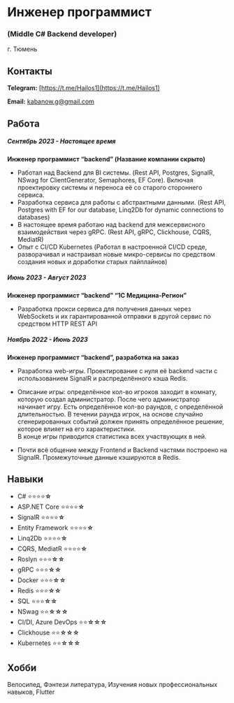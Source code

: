 # Инженер программист

### (Middle C# Backend developer)

г. Тюмень

## Контакты

**Telegram:** [https://t.me/Hailos1](https://t.me/Hailos1)

**Email:** kabanow.g@gmail.com

## Работа

##### *Сентябрь 2023 - Настоящее время*

**Инженер программист “backend” (Название компании скрыто)**

- Работал над Backend для BI системы. (Rest API, Postgres, SignalR, NSwag for ClientGenerator, Semaphores, EF Core). Включая проектировку системы и переноса её со старого стороннего сервиса.
- Разработка сервиса для работы с абстрактными данными. (Rest API, Postgres with EF for our database, Linq2Db for dynamic connections to databases)
- В настоящее время работаю над backend для межсервисного взаимодействия через gRPC. (Rest API, gRPC, Clickhouse, CQRS, MediatR)
- Опыт с CI/CD Kubernetes (Работал в настроенной CI/CD среде, разворачивал и настраивал новые микро-сервисы по средством создания новых и доработки старых пайплайнов)
##### *Июнь 2023 - Август 2023*

**Инженер программист “backend” “1С Медицина-Регион”**

- Разработка прокси сервиса для получения данных через WebSockets и их гарантированной отправки в другой сервис по средством HTTP REST API
##### *Ноябрь 2022 - Июнь 2023*

**Инженер программист “backend”, разработка на заказ**

- Разработка web-игры. Проектирование с нуля её backend части с использованием SignalR и распределённого кэша Redis.
- Описание игры: определённое кол-во игроков заходит в комнату, которую создал администратор. После чего администратор начинает игру. Есть определённое кол-во раундов, с определённой длительностью. В течении раунда игрок, на основе случайно сгенерированных событий должен принять определённое решение, которое влияет на его характеристики.  
    В конце игры приводится статистика всех участвующих в ней.  
    
- Почти всё общение между Frontend и Backend частями построено на SignalR. Промежуточные данные кэшируются в Redis.
## Навыки

- C# ⭐⭐⭐⭐**☆**
- ASP.NET Core ⭐⭐⭐⭐**☆**
- SignalR ⭐⭐⭐⭐**☆**
- Entity Framework ⭐⭐⭐⭐**☆**
- Linq2Db ⭐⭐⭐⭐**☆**
- CQRS, MediatR ⭐⭐⭐⭐**☆**
- Roslyn ⭐⭐⭐**☆☆**
- gRPC ⭐⭐⭐**☆☆**
- Docker ⭐⭐⭐**☆☆**
- Redis ⭐⭐⭐**☆☆**
- SQL ⭐⭐⭐**☆☆**
- NSwag ⭐⭐**☆☆☆**
- CI/DI, Azure DevOps ⭐⭐**☆☆☆**
- Clickhouse ⭐⭐**☆☆☆**
- Kubernetes ⭐⭐**☆☆☆**

## Хобби

Велосипед, Фэнтези литература, Изучения новых профессиональных навыков, Flutter
